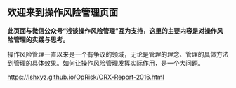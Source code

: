 ## 欢迎来到操作风险管理页面
**此页面与微信公众号“浅谈操作风险管理”互为支持，这里的主要内容是对操作风险管理的实践与思考。**

操作风险管理一直以来是一个有争议的领域，无论是管理的理念、管理的具体方法到管理的具体效果。如何让操作风险管理发挥实际作用，是一个大问题。

https://lshxyz.github.io/OpRisk/ORX-Report-2016.html
